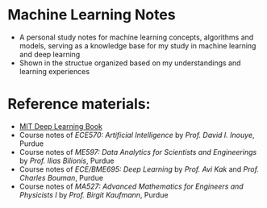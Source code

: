 # Machine Learning Notes
- A personal study notes for machine learning concepts, algorithms and models, serving as a knowledge base for my study in machine learning and deep learning
- Shown in the structue organized based on my understandings and learning experiences

# Reference materials: 
- [MIT Deep Learning Book](https://www.deeplearningbook.org/)
- Course notes of *ECE570: Artificial Intelligence* by *Prof. David I. Inouye*, Purdue
- Course notes of *ME597: Data Analytics for Scientists and Engineerings* by *Prof. Ilias Bilionis*, Purdue
- Course notes of *ECE/BME695: Deep Learning* by *Prof. Avi Kak* and *Prof. Charles Bouman*, Purdue
- Course notes of *MA527: Advanced Mathematics for Engineers and Physicists I* by *Prof. Birgit Kaufmann*, Purdue
